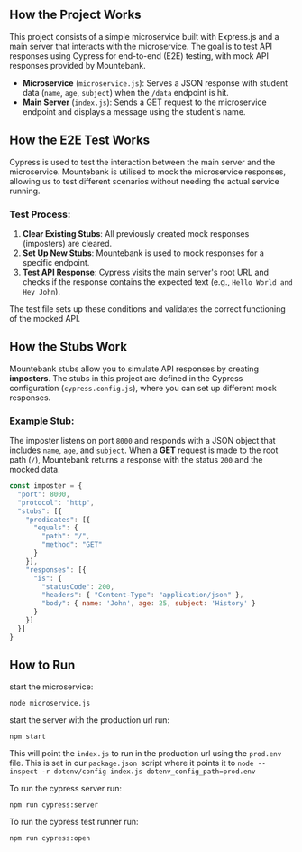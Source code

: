 ## How the Project Works

This project consists of a simple microservice built with Express.js and a main server that interacts with the microservice. The goal is to test API responses using Cypress for end-to-end (E2E) testing, with mock API responses provided by Mountebank.

- **Microservice** (`microservice.js`): Serves a JSON response with student data (`name`, `age`, `subject`) when the `/data` endpoint is hit.
- **Main Server** (`index.js`): Sends a GET request to the microservice endpoint and displays a message using the student's name.

## How the E2E Test Works

Cypress is used to test the interaction between the main server and the microservice. Mountebank is utilised to mock the microservice responses, allowing us to test different scenarios without needing the actual service running.

### Test Process:
1. **Clear Existing Stubs**: All previously created mock responses (imposters) are cleared.
2. **Set Up New Stubs**: Mountebank is used to mock responses for a specific endpoint.
3. **Test API Response**: Cypress visits the main server's root URL and checks if the response contains the expected text (e.g., `Hello World and Hey John`).

The test file sets up these conditions and validates the correct functioning of the mocked API.

## How the Stubs Work

Mountebank stubs allow you to simulate API responses by creating **imposters**. The stubs in this project are defined in the Cypress configuration (`cypress.config.js`), where you can set up different mock responses.

### Example Stub:
The imposter listens on port `8000` and responds with a JSON object that includes `name`, `age`, and `subject`. When a **GET** request is made to the root path (`/`), Mountebank returns a response with the status `200` and the mocked data.

```js
const imposter = {
  "port": 8000,
  "protocol": "http",
  "stubs": [{
    "predicates": [{
      "equals": {
        "path": "/",
        "method": "GET"
      }
    }],
    "responses": [{
      "is": {
        "statusCode": 200,
        "headers": { "Content-Type": "application/json" },
        "body": { name: 'John', age: 25, subject: 'History' }
      }
    }]
  }]
}

```
## How to Run

start the microservice:
```
node microservice.js
```

start the server with the production url run:
```
npm start
```
This will point the `index.js` to run in the production url using the `prod.env` file. This is
set in our `package.json `script where it points it to `node --inspect -r dotenv/config index.js dotenv_config_path=prod.env`

To run the cypress server run:
```
npm run cypress:server
```
To run the cypress test runner run:
```
npm run cypress:open
```
